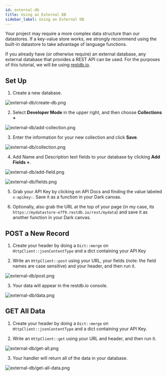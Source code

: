 ```yaml
---
id: external-db
title: Using an External DB
sidebar_label: Using an External DB
---
```


Your project may require a more complex data structure than our datastores. If a
key-value store works, we strongly recommend using the built-in datastore to
take advantage of language functions.

If you already have (or otherwise require) an external database, any external
database that provides a REST API can be used. For the purposes of this
tutorial, we will be using [restdb.io](https://restdb.io).

## Set Up

1. Create a new database.

![external-db/create-db.png](/img/tutorials/external-db/create-db.png)

2. Select **Developer Mode** in the upper right, and then choose
   **Collections +**

![external-db/add-collection.png](/img/tutorials/external-db/add-collection.png)

3. Enter the information for your new collection and click **Save**.

![external-db/collection.png](/img/tutorials/external-db/collection.png)

4. Add Name and Description text fields to your database by clicking **Add
   Fields +**.

![external-db/add-field.png](/img/tutorials/external-db/add-fields.png)

![external-db/fields.png](/img/tutorials/external-db/fields.png)

5. Grab your API Key by clicking on API Docs and finding the value labeled
   `x-apikey:`. Save it as a function in your Dark canvas.

6. Optionally, also grab the URL at the top of your page (in my case, its
   `https://mydatastore-e7f9.restdb.io/rest/mydata`) and save it as another
   function in your Dark canvas.

## POST a New Record

1. Create your header by doing a `Dict::merge` on `HttpClient::jsonContentType`
   and a dict containing your API Key

2. Write an `HttpClient::post` using your URL, your fields (note: the field
   names are case sensitive) and your header, and then run it.

![external-db/post.png](/img/tutorials/external-db/post.png)

3. Your data will appear in the restdb.io console.

![external-db/data.png](/img/tutorials/external-db/data.png)

## GET All Data

1. Create your header by doing a `Dict::merge` on `HttpClient::jsonContentType`
   and a dict containing your API Key.

2. Write an `HttpClient::get` using your URL and header, and then run it.

![external-db/get-all.png](/img/tutorials/external-db/get-all.png)

3. Your handler will return all of the data in your database.

![external-db/get-all-data.png](/img/tutorials/external-db/get-all-data.png)
